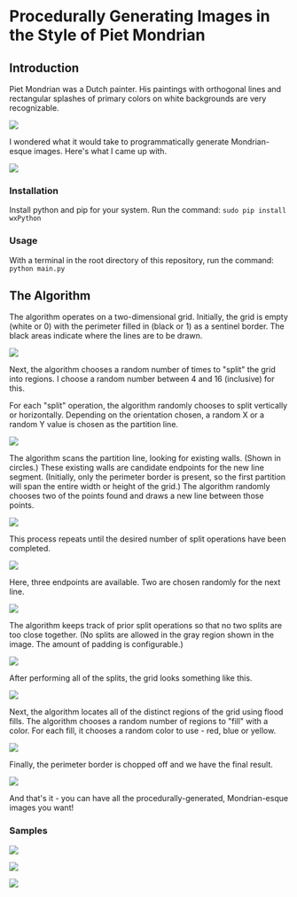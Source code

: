 # Procedurally Generating Images in the Style of Piet Mondrian

## Introduction

Piet Mondrian was a Dutch painter. His paintings with orthogonal lines and rectangular splashes of primary colors on white backgrounds are very recognizable.

![](http://media.tumblr.com/tumblr_ltovf9ndAy1qlmzfv.jpg)

I wondered what it would take to programmatically generate Mondrian-esque images. Here's what I came up with.

![](http://media.tumblr.com/tumblr_ltovfuaXsx1qlmzfv.png)

### Installation
Install python and pip for your system. Run the command:
`sudo pip install wxPython`

### Usage
With a terminal in the root directory of this repository, run the command:
`python main.py`

## The Algorithm

The algorithm operates on a two-dimensional grid. Initially, the grid is empty (white or 0) with the perimeter filled in (black or 1) as a sentinel border. The black areas indicate where the lines are to be drawn.

![](http://media.tumblr.com/tumblr_ltovg6qqF51qlmzfv.png)

Next, the algorithm chooses a random number of times to "split" the grid into regions. I choose a random number between 4 and 16 (inclusive) for this.

For each "split" operation, the algorithm randomly chooses to split vertically or horizontally. Depending on the orientation chosen, a random X or a random Y value is chosen as the partition line.

![](http://media.tumblr.com/tumblr_ltovh7xLpb1qlmzfv.png)

The algorithm scans the partition line, looking for existing walls. (Shown in circles.) These existing walls are candidate endpoints for the new line segment. (Initially, only the perimeter border is present, so the first partition will span the entire width or height of the grid.) The algorithm randomly chooses two of the points found and draws a new line between those points.

![](http://media.tumblr.com/tumblr_ltovi15Mrj1qlmzfv.png)

This process repeats until the desired number of split operations have been completed.

![](http://media.tumblr.com/tumblr_ltovivJlr21qlmzfv.png)

Here, three endpoints are available. Two are chosen randomly for the next line.

![](http://media.tumblr.com/tumblr_ltovjtFuIB1qlmzfv.png)

The algorithm keeps track of prior split operations so that no two splits are too close together. (No splits are allowed in the gray region shown in the image. The amount of padding is configurable.)

![](http://media.tumblr.com/tumblr_ltovjzGtUl1qlmzfv.png)

After performing all of the splits, the grid looks something like this.

![](http://media.tumblr.com/tumblr_ltovld6MY71qlmzfv.png)

Next, the algorithm locates all of the distinct regions of the grid using flood fills. The algorithm chooses a random number of regions to "fill" with a color. For each fill, it chooses a random color to use - red, blue or yellow.

![](http://media.tumblr.com/tumblr_ltovlj1Z321qlmzfv.png)

Finally, the perimeter border is chopped off and we have the final result.

![](http://media.tumblr.com/tumblr_ltovmb8xlj1qlmzfv.png)

And that's it - you can have all the procedurally-generated, Mondrian-esque images you want!

### Samples

![](http://media.tumblr.com/tumblr_ltovpxFvz21qlmzfv.png)

![](http://media.tumblr.com/tumblr_ltovq9TfbD1qlmzfv.png)

![](http://media.tumblr.com/tumblr_ltovrasz0N1qlmzfv.png)
